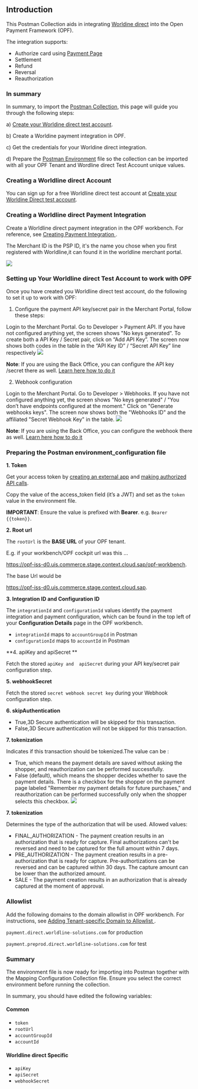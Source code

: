 ## Introduction ##
This Postman Collection aids in integrating [Worldine direct](https://docs.direct.worldline-solutions.com/en/index) into the Open Payment Framework (OPF).

The integration supports:

* Authorize card using [Payment Page](https://docs.direct.worldline-solutions.com/en/integration/basic-integration-methods/hosted-checkout-page)
* Settlement
* Refund
* Reversal
* Reauthorization


### In summary ###
In summary, to import the [Postman Collection](mapping_configuration.json), this page will guide you through the following steps:

a) [Create your Worldine direct test account](https://docs.direct.worldline-solutions.com/en/getting-started/#step-1).

b) Create a Worldine payment integration in OPF.

c) Get the credentials for your Worldine direct integration.

d) Prepare the [Postman Environment](environment_configuration.json) file so the collection can be imported with all your OPF Tenant and Wordline direct Test Account unique values. 

### Creating a Worldline direct Account ###
You can sign up for a free Worldline direct test account at [Create your Worldine Direct test account](https://docs.direct.worldline-solutions.com/en/getting-started/#step-1).


### Creating a Worldline direct Payment Integration ###
Create a Worldline direct payment integration in the OPF workbench. For reference, see [Creating Payment Integration
](https://help.sap.com/docs/OPEN_PAYMENT_FRAMEWORK/3580ff1b17144b8780c055bbb7c2bed3/20a64f954df1425391757759011e7e6b.html).

The Merchant ID is the PSP ID, it's the name you chose when you first registered with Worldline,it can found it in the worldline merchant portal.

![](../images/worldline_merchantId.png)


### Setting up Your Worldline direct Test Account to work with OPF ###
Once you have created you Worldline direct test account, do the following to set it up to work with OPF:

1. Configure the payment API key/secret pair in the Merchant Portal, follow these steps:

Login to the Merchant Portal. Go to Developer > Payment API.
If you have not configured anything yet, the screen shows "No keys generated". To create both a API Key / Secret pair, click on “Add API Key”. The screen now shows both codes in the table in the “API Key ID” / “Secret API Key” line respectively
   ![](../images/worldline_apiKey.png)

**Note**:
If you are using the Back Office, you can configure the API key /secret there as well. [Learn here how to do it](https://docs.direct.worldline-solutions.com/en/design-and-test-tools/applications/back-office#configureapikeyandapisecret)

2. Webhook configuration

Login to the Merchant Portal. Go to Developer > Webhooks.
If you have not configured anything yet, the screen shows "No keys generated" / "You don’t have endpoints configured at the moment."
Click on "Generate webhooks keys". The screen now shows both the "Webhooks ID" and the affiliated "Secret Webhook Key" in the table.
   ![](../images/worldline_webhook.png)

**Note**:
If you are using the Back Office, you can configure the webhook there as well. [Learn here how to do it](https://docs.direct.worldline-solutions.com/en/design-and-test-tools/applications/back-office#webhooksconfiguration)


### Preparing the Postman environment_configuration file ###

**1. Token**

Get your access token by [creating an external app](https://help.sap.com/docs/OPEN_PAYMENT_FRAMEWORK/8ccca5bb539a49258e924b467ee4e1c2/d927d21974fe4b368e063f72733bf0fe.html) and [making authorized API calls](https://help.sap.com/docs/OPEN_PAYMENT_FRAMEWORK/8ccca5bb539a49258e924b467ee4e1c2/40c792e66e2942209dc853a43533d78d.html).

Copy the value of the access_token field (it’s a JWT) and set as the ``token`` value in the environment file.

**IMPORTANT**: Ensure the value is prefixed with **Bearer**. e.g. ``Bearer {{token}}``.

**2. Root url**

The ``rootUrl`` is the **BASE URL** of your OPF tenant.

E.g. if your workbench/OPF cockpit url was this …

<https://opf-iss-d0.uis.commerce.stage.context.cloud.sap/opf-workbench>.

The base Url would be

https://opf-iss-d0.uis.commerce.stage.context.cloud.sap.


**3. Integration ID and Configuration ID**

The ``integrationId`` and ``configurationId`` values identify the payment integration and payment configuration, which can be found in the top left of your **Configuration Details** page in the OPF workbench.

* ``integrationId`` maps to ``accountGroupId`` in Postman
* ``configurationId`` maps to ``accountId`` in Postman

**4. apiKey and  apiSecret **

Fetch the stored ``apiKey and  apiSecret`` during your API key/secret pair configuration step.

**5. webhookSecret**

Fetch the stored ``secret webhook secret key`` during your Webhook configuration step.

**6. skipAuthentication**

* True,3D Secure authentication will be skipped for this transaction.
* False,3D Secure authentication will not be skipped for this transaction. 

**7. tokenization**

Indicates if this transaction should be tokenized.The value can be :
* True, which means the payment details are saved without asking the shopper, and reauthorization can be performed successfully.
* False (default), which means the shopper decides whether to save the payment details. There is a checkbox for the shopper on the payment page labeled "Remember my payment details for future purchases," and reauthorization can be performed successfully only when the shopper selects this checkbox.
  ![](../images/save_payment_for_future.png)

**7. tokenization**

Determines the type of the authorization that will be used. Allowed values:
* FINAL_AUTHORIZATION - The payment creation results in an authorization that is ready for capture. Final authorizations can't be reversed and need to be captured for the full amount within 7 days.
* PRE_AUTHORIZATION - The payment creation results in a pre-authorization that is ready for capture. Pre-authortizations can be reversed and can be captured within 30 days. The capture amount can be lower than the authorized amount.
* SALE - The payment creation results in an authorization that is already captured at the moment of approval.


### Allowlist
Add the following domains to the domain allowlist in OPF workbench. For instructions, see [Adding Tenant-specific Domain to Allowlist
](https://help.sap.com/docs/OPEN_PAYMENT_FRAMEWORK/3580ff1b17144b8780c055bbb7c2bed3/a6836485b4494cfaad4033b4ee7a9c64.html).


``payment.direct.worldline-solutions.com`` for production

``payment.preprod.direct.worldline-solutions.com`` for test


### Summary

The environment file is now ready for importing into Postman together with the Mapping Configuration Collection file. Ensure you select the correct environment before running the collection.

In summary, you should have edited the following variables: 

#### Common
- ``token``
- ``rootUrl``
- ``accountGroupId``
- ``accountId`` 

#### Worldline direct Specific
- ``apiKey``
- ``apiSecret``
- ``webhookSecret`` 
  
